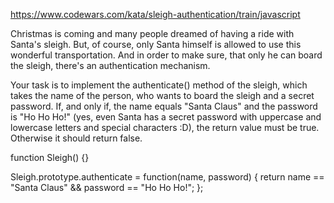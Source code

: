 https://www.codewars.com/kata/sleigh-authentication/train/javascript

Christmas is coming and many people dreamed of having a ride with Santa's sleigh. But, of course, only Santa himself is allowed to use this wonderful transportation. And in order to make sure, that only he can board the sleigh, there's an authentication mechanism.

Your task is to implement the authenticate() method of the sleigh, which takes the name of the person, who wants to board the sleigh and a secret password. If, and only if, the name equals "Santa Claus" and the password is "Ho Ho Ho!" (yes, even Santa has a secret password with uppercase and lowercase letters and special characters :D), the return value must be true. Otherwise it should return false.


function Sleigh() {}

Sleigh.prototype.authenticate = function(name, password) {
  return name == "Santa Claus" && password == "Ho Ho Ho!";
};